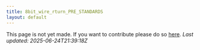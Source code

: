 ```yaml
---
title: 8bit_wire_rturn_PRE_STANDARDS
layout: default
---
```


This page is not yet made. If you want to contribute please do so [here](https://github.com/CrazyH2/Bigstone/blob/wiki/components/8bit_wire_rturn_PRE_STANDARDS.md).
_Last updated: 2025-06-24T21:39:18Z_
